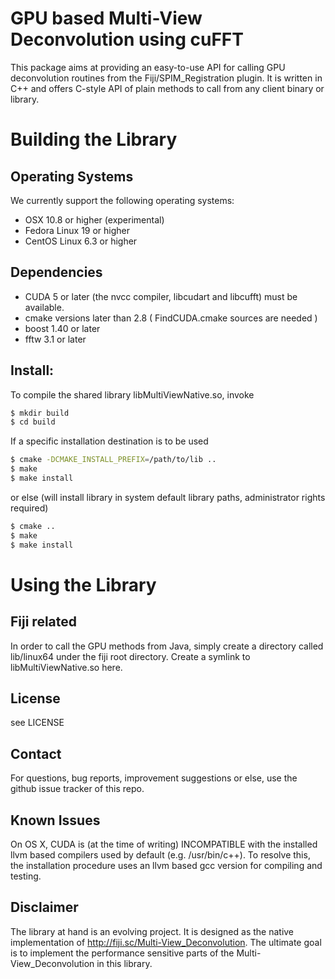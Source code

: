 # GPU based Multi-View Deconvolution using cuFFT

This package aims at providing an easy-to-use API for calling GPU deconvolution routines from the Fiji/SPIM_Registration plugin. It is written in C++ and offers C-style API of plain methods to call from any client binary or library. 

# Building the Library

## Operating Systems

We currently support the following operating systems:

* OSX 10.8 or higher (experimental)
* Fedora Linux 19 or higher
* CentOS Linux 6.3 or higher

## Dependencies

* CUDA 5 or later (the nvcc compiler, libcudart and libcufft) must be available.
* cmake versions later than 2.8 ( FindCUDA.cmake sources are needed )
* boost 1.40 or later
* fftw 3.1 or later

## Install:
To compile the shared library libMultiViewNative.so, invoke
```bash
$ mkdir build
$ cd build
```

If a specific installation destination is to be used
```bash
$ cmake -DCMAKE_INSTALL_PREFIX=/path/to/lib ..
$ make
$ make install
```

or else (will install library in system default library paths, administrator rights required)
```bash
$ cmake .. 
$ make
$ make install
```


# Using the Library

## Fiji related

In order to call the GPU methods from Java, simply create a directory called lib/linux64 under the fiji root directory. Create a symlink to libMultiViewNative.so here.

## License

see LICENSE

## Contact

For questions, bug reports, improvement suggestions or else, use the github issue tracker of this repo.

## Known Issues

On OS X, CUDA is (at the time of writing) INCOMPATIBLE with the installed llvm based compilers used by default (e.g. /usr/bin/c++). To resolve this, the installation procedure uses an llvm based gcc version for compiling and testing.

## Disclaimer

The library at hand is an evolving project. It is designed as the native implementation of http://fiji.sc/Multi-View_Deconvolution. The ultimate goal is to implement the performance sensitive parts of the Multi-View_Deconvolution in this library.

